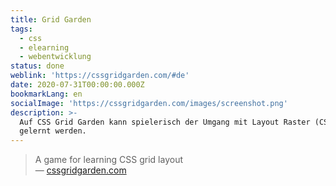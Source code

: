 ```yaml
---
title: Grid Garden
tags:
  - css
  - elearning
  - webentwicklung
status: done
weblink: 'https://cssgridgarden.com/#de'
date: 2020-07-31T00:00:00.000Z
bookmarkLang: en
socialImage: 'https://cssgridgarden.com/images/screenshot.png'
description: >-
  Auf CSS Grid Garden kann spielerisch der Umgang mit Layout Raster (CSS Grid)
  gelernt werden.
---
```

<blockquote>A game for learning CSS grid layout<footer>— <a href="https://cssgridgarden.com/#de">cssgridgarden.com</a></footer></blockquote>
